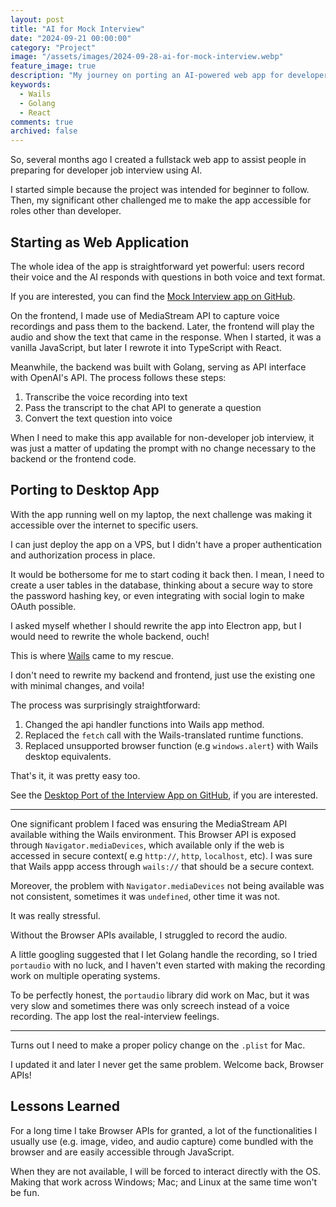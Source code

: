 ```yaml
---
layout: post
title: "AI for Mock Interview"
date: "2024-09-21 00:00:00"
category: "Project"
image: "/assets/images/2024-09-28-ai-for-mock-interview.webp"
feature_image: true
description: "My journey on porting an AI-powered web app for developer interview prep into a desktop app that can be run by anyone on their laptop. The fun and challenges faced during the process will be shared here."
keywords:
  - Wails
  - Golang
  - React
comments: true
archived: false
---
```


So, several months ago I created a fullstack web app to assist people in preparing for developer job interview using AI.

I started simple because the project was intended for beginner to follow. Then, my significant other challenged me to make the app accessible for roles other than developer.

## Starting as Web Application

The whole idea of the app is straightforward yet powerful: users record their voice and the AI responds with questions in both voice and text format. 

If you are interested, you can find the [Mock Interview app on GitHub](https://github.com/madeindra/mock-interview).

On the frontend, I made use of MediaStream API to capture voice recordings and pass them to the backend. Later, the frontend will play the audio and show the text that came in the response. When I started, it was a vanilla JavaScript, but later I rewrote it into TypeScript with React.

Meanwhile, the backend was built with Golang, serving as API interface with OpenAI's API. The process follows these steps:

1. Transcribe the voice recording into text
2. Pass the transcript to the chat API to generate a question
3. Convert the text question into voice

When I need to make this app available for non-developer job interview, it was just a matter of updating the prompt with no change necessary to the backend or the frontend code.

## Porting to Desktop App

With the app running well on my laptop, the next challenge was making it accessible over the internet to specific users.

I can just deploy the app on a VPS, but I didn't have a proper authentication and authorization process in place.

It would be bothersome for me to start coding it back then. I mean, I need to create a user tables in the database, thinking about a secure way to store the password hashing key, or even integrating with social login to make OAuth possible.

I asked myself whether I should rewrite the app into Electron app, but I would need to rewrite the whole backend, ouch!

This is where [Wails](https://wails.io) came to my rescue.

I don't need to rewrite my backend and frontend, just use the existing one with minimal changes, and voila!

The process was surprisingly straightforward:

1. Changed the api handler functions into Wails app method.
2. Replaced the `fetch` call with the Wails-translated runtime functions.
3. Replaced unsupported browser function (e.g `windows.alert`) with Wails desktop equivalents.

That's it, it was pretty easy too.

See the [Desktop Port of the Interview App on GitHub](https://github.com/madeindra/interview-app), if you are interested. 

---

One significant problem I faced was ensuring the MediaStream API available withing the Wails environment. This Browser API is exposed through `Navigator.mediaDevices`, which available only if the web is accessed in secure context( e.g `http://`, `http`, `localhost`, etc). I was sure that Wails appp access through `wails://` that should be a secure context.

Moreover, the problem with `Navigator.mediaDevices` not being available was not consistent, sometimes it was `undefined`, other time it was not.

It was really stressful.

Without the Browser APIs available, I struggled to record the audio.

A little googling suggested that I let Golang handle the recording, so I tried `portaudio` with no luck, and I haven't even started with making the recording work on multiple operating systems.

To be perfectly honest, the `portaudio` library did work on Mac, but it was very slow and sometimes there was only screech instead of a voice recording. The app lost the real-interview feelings.

--- 

Turns out I need to make a proper policy change on the `.plist` for Mac.

I updated it and later I never get the same problem. Welcome back, Browser APIs!

## Lessons Learned

For a long time I take Browser APIs for granted, a lot of the functionalities I usually use (e.g. image, video, and audio capture) come bundled with the browser and are easily accessible through JavaScript.

When they are not available, I will be forced to interact directly with the OS. Making that work across Windows; Mac; and Linux at the same time won't be fun.